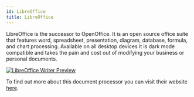 ```yaml
---
id: LibreOffice
title: LibreOffice
---
```


LibreOffice is the successor to OpenOffice. It is an open source office suite that features word, spreadsheet, presentation, diagram, database, formula, and chart processing. Available on all desktop devices it is dark mode compatible and takes the pain and cost out of modifying your business or personal documents.

[<img alt="LibreOffice Writer Preview" src="/img/LibreOffice.png" />](https://www.libreoffice.org)

To find out more about this document processor you can visit their website [here](https://www.libreoffice.org).
